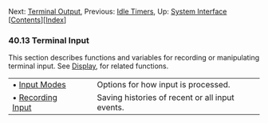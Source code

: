 

Next: [Terminal Output](Terminal-Output.html), Previous: [Idle Timers](Idle-Timers.html), Up: [System Interface](System-Interface.html)   \[[Contents](index.html#SEC_Contents "Table of contents")]\[[Index](Index.html "Index")]

### 40.13 Terminal Input

This section describes functions and variables for recording or manipulating terminal input. See [Display](Display.html), for related functions.

|                                           |    |                                                 |
| :---------------------------------------- | -- | :---------------------------------------------- |
| • [Input Modes](Input-Modes.html)         |    | Options for how input is processed.             |
| • [Recording Input](Recording-Input.html) |    | Saving histories of recent or all input events. |
